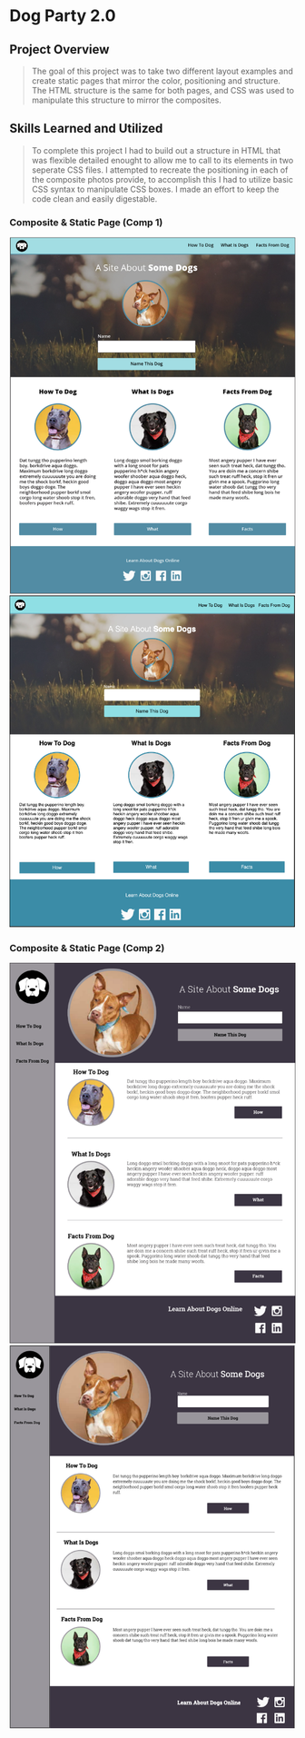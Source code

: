 # Dog Party 2.0

## Project Overview
>The goal of this project was to take two different layout examples and create static pages that mirror the color, positioning and structure.  The HTML structure is the same for both pages, and CSS was used to manipulate this structure to mirror the composites. 

## Skills Learned and Utilized
>To complete this project I had to build out a structure in HTML that was flexible detailed enought to allow me to call to its elements in two seperate CSS files.  I attempted to recreate the positioning in each of the composite photos provide, to accomplish this I had to utilize basic CSS syntax to manipulate CSS boxes. I made an effort to keep the code clean and easily digestable. 

### Composite & Static Page (Comp 1)
![Composite](https://github.com/CLLane/Dog-Party/blob/master/images/read-me-images/Composite_Comp_1.png)
![Static Web Page](https://github.com/CLLane/Dog-Party/blob/master/images/read-me-images/Static_Page_Comp_1.png)

### Composite & Static Page (Comp 2)
![Composite](https://github.com/CLLane/Dog-Party/blob/master/images/read-me-images/Composite_Comp_2.png)
![Static Web Page](https://github.com/CLLane/Dog-Party/blob/master/images/read-me-images/Static_Page_Comp_2.png)

